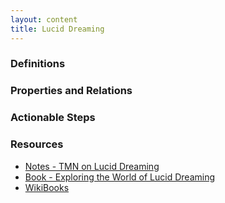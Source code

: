```yaml
---
layout: content
title: Lucid Dreaming
---
```


### Definitions


### Properties and Relations


### Actionable Steps


### Resources
* [Notes - TMN on Lucid Dreaming](https://www.scribd.com/document/205599418/TMN-s-Misconception-Cleaner-Lucid-Dreaming-101)
* [Book - Exploring the World of Lucid Dreaming](https://www.amazon.com/Exploring-World-Dreaming-Stephen-LaBerge/dp/034537410X)
* [WikiBooks](https://en.wikibooks.org/wiki/Lucid_Dreaming)

